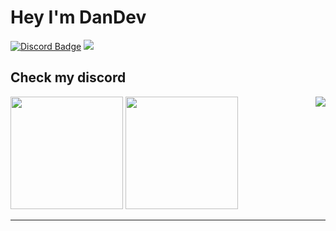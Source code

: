 # Hey I'm DanDev
[![Discord Badge](https://img.shields.io/badge/-Discord-9B9B9B?style=flat-square&logo=Discord&logoColor=white)](https://discord.gg/gq8HEbXVeZ) 
![](https://komarev.com/ghpvc/?username=dandev95&label=Views&color=lightgrey&style=flat)

Check my discord
---
<p align="center">
  
<a href="https://github.com/dandev95">
  <a href="https://discord.com/users/886034639045660712">
  <img src="https://lanyard-profile-readme.vercel.app/api/886034639045660712?hideTimestamp=true&idleMessage=Just%20chillin'%20at%20the%20moment..." align="right" />
</a>
  <div>
  <img height="180em" src="https://github-readme-stats.vercel.app/api?username=dandev95&show_icons=true&title_color=5865F2&icon_color=5865F2&text_color=FFFFFF&bg_color=171B23&include_all_commits=true&count_private=true"/>
  <img height="180em" src="https://github-readme-stats.vercel.app/api/top-langs/?username=dandev95&layout=compact&langs_count=8&title_color=5865F2&icon_color=5865F2&text_color=FFFFFF&bg_color=171B23"/>
  </div>
  
</a>
  
</p>

---
